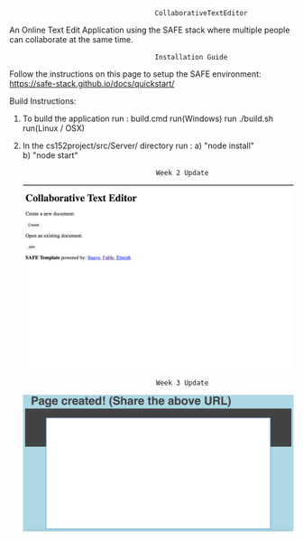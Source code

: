                                         CollaborativeTextEditor

An Online Text Edit Application using the SAFE stack where multiple people can collaborate at the same time.

                                        Installation Guide

Follow the instructions on this page to setup the SAFE environment: https://safe-stack.github.io/docs/quickstart/

Build Instructions:

1) To build the application run : build.cmd run(Windows) run ./build.sh run(Linux / OSX)
2) In the cs152project/src/Server/ directory run :
                                       a) "node install"  
                                       b) "node start" 


                                        Week 2 Update
                                        
   ![Screenshot](Week2.png)
   
   
   
                                        Week 3 Update
                                       

   ![Screenshot](Week3.png)                                     
                                        
                                        















